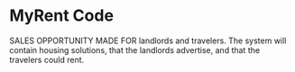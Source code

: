 # MyRent Code
SALES OPPORTUNITY
MADE FOR landlords and travelers. The system will contain housing solutions, that the landlords advertise, and that the travelers could rent.
